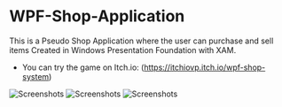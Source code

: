# WPF-Shop-Application
This is a Pseudo Shop Application where the user can purchase and sell items Created in Windows Presentation Foundation with XAM.
- You can try the game on Itch.io: (https://itchiovp.itch.io/wpf-shop-system)

![Screenshots](https://img.itch.zone/aW1hZ2UvMjU3NzUyOC8xNTM0MjY4Mi5wbmc=/original/qcxvU6.png)
![Screenshots](https://img.itch.zone/aW1hZ2UvMjU3NzUyOC8xNTM0MjY4MS5wbmc=/original/1d4TmX.png)
![Screenshots](https://img.itch.zone/aW1hZ2UvMjU3NzUyOC8xNTM0MjY4My5wbmc=/original/qUo0ij.png)
